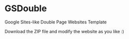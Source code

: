 # GSDouble
Google Sites-like Double Page Websites Template

Download the ZIP file and modify the website as you like :)

